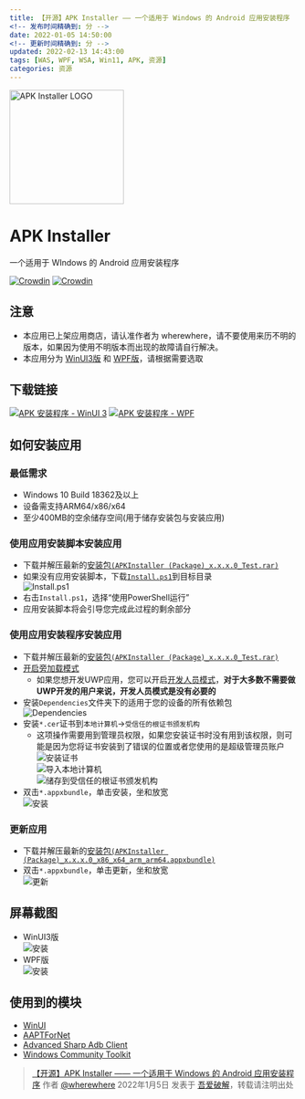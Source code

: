 ```yaml
---
title: 【开源】APK Installer —— 一个适用于 Windows 的 Android 应用安装程序
<!-- 发布时间精确到: 分 -->
date: 2022-01-05 14:50:00
<!-- 更新时间精确到: 分 -->
updated: 2022-02-13 14:43:00
tags: [WAS, WPF, WSA, Win11, APK, 资源]
categories: 资源
---
```

<img alt="APK Installer LOGO" src="https://github.com/user-attachments/assets/5ebcccb0-c607-41d3-8ffc-8481cfe3dba2" width="200px" style="display: unset;" />

<style>
  img.badge {
    margin-bottom: unset !important;
    display: unset;
  }
</style>

# APK Installer

一个适用于 WIndows 的 Android 应用安装程序

<a href="https://crowdin.com/project/APKInstaller"><img class="badge" src="https://badges.crowdin.net/APKInstaller/localized.svg" alt="Crowdin"></a> <a href="https://crowdin.com/project/APK-Installer-Classic"><img class="badge" src="https://badges.crowdin.net/APK-Installer-Classic/localized.svg" alt="Crowdin"></a>

## 注意

- 本应用已上架应用商店，请认准作者为 wherewhere，请不要使用来历不明的版本，如果因为使用不明版本而出现的故障请自行解决。
- 本应用分为 [WinUI3版](https://github.com/Paving-Base/APK-Installer) 和 [WPF版](https://github.com/Paving-Base/APK-Installer-Classic)，请根据需要选取

## 下载链接

<p><a href="https://www.microsoft.com/store/apps/9P2JFQ43FPPG" title="APK 安装程序 - WinUI 3"><img class="badge" src="https://img.shields.io/badge/download-下载-magenta.svg?label=APK 安装程序 - WinUI 3&logo=Microsoft&style=for-the-badge&color=11a2f8" alt="APK 安装程序 - WinUI 3"></a> <a href="https://www.microsoft.com/store/apps/9N3HJLJP8V15" title="APK 安装程序 - WPF"><img class="badge" src="https://img.shields.io/badge/download-下载-magenta.svg?label=APK 安装程序 - WPF&logo=Microsoft&style=for-the-badge&color=11a2f8" alt="APK 安装程序 - WPF"></a></p>

## 如何安装应用

### 最低需求

- Windows 10 Build 18362及以上
- 设备需支持ARM64/x86/x64
- 至少400MB的空余储存空间(用于储存安装包与安装应用)

### 使用应用安装脚本安装应用<!--more-->

- 下载并解压最新的[安装包`(APKInstaller (Package)_x.x.x.0_Test.rar)`](https://github.com/Paving-Base/APK-Installer/releases/latest "下载安装包")
- 如果没有应用安装脚本，下载[`Install.ps1`](Install.ps1)到目标目录  
  ![Install.ps1](https://github.com/user-attachments/assets/6df30106-bb17-498c-b9bb-3e5b24cb9d0c)
- 右击`Install.ps1`，选择“使用PowerShell运行”
- 应用安装脚本将会引导您完成此过程的剩余部分

### 使用应用安装程序安装应用

- 下载并解压最新的[安装包`(APKInstaller (Package)_x.x.x.0_Test.rar)`](https://github.com/Paving-Base/APK-Installer/releases/latest "下载安装包")
- [开启旁加载模式](https://www.windowscentral.com/how-enable-windows-10-sideload-apps-outside-store)
  - 如果您想开发UWP应用，您可以开启[开发人员模式](https://docs.microsoft.com/zh-cn/windows/uwp/get-started/enable-your-device-for-development)，**对于大多数不需要做UWP开发的用户来说，开发人员模式是没有必要的**
- 安装`Dependencies`文件夹下的适用于您的设备的所有依赖包  
  ![Dependencies](https://github.com/user-attachments/assets/b07dbd77-cf7a-4e36-afc3-2b010438699a)
- 安装`*.cer`证书到`本地计算机`→`受信任的根证书颁发机构`
  - 这项操作需要用到管理员权限，如果您安装证书时没有用到该权限，则可能是因为您将证书安装到了错误的位置或者您使用的是超级管理员账户  
    ![安装证书](https://github.com/user-attachments/assets/6eaf930d-efe4-44d9-bca0-f47d440b0b41)  
    ![导入本地计算机](https://github.com/user-attachments/assets/8fe96c0b-a733-4098-afe7-d22d03131280)  
    ![储存到受信任的根证书颁发机构](https://github.com/user-attachments/assets/f083a0eb-1740-4130-9bcf-906f3df51f3a)
- 双击`*.appxbundle`，单击安装，坐和放宽  
  ![安装](https://github.com/user-attachments/assets/c295ec21-828d-4349-a736-15338e6977df)

### 更新应用

- 下载并解压最新的[安装包`(APKInstaller (Package)_x.x.x.0_x86_x64_arm_arm64.appxbundle)`](https://github.com/Paving-Base/APK-Installer/releases/latest "下载安装包")
- 双击`*.appxbundle`，单击更新，坐和放宽  
  ![更新](https://github.com/user-attachments/assets/83dd8d6a-5558-4f5f-bb79-384c51bb0b8f)

## 屏幕截图

- WinUI3版  
  ![安装](https://github.com/user-attachments/assets/48b27291-2907-43c3-93a6-7a8a31e47d56)
- WPF版  
  ![安装](https://github.com/user-attachments/assets/f16090de-cb5d-4905-9aec-490977373061)

## 使用到的模块

- [WinUI](https://github.com/microsoft/microsoft-ui-xaml "WinUI")
- [AAPTForNet](https://github.com/canheo136/QuickLook.Plugin.ApkViewer "AAPTForNet")
- [Advanced Sharp Adb Client](https://github.com/yungd1plomat/AdvancedSharpAdbClient "Advanced Sharp Adb Client")
- [Windows Community Toolkit](https://github.com/CommunityToolkit/WindowsCommunityToolkit "Windows Community Toolkit")

> [【开源】APK Installer —— 一个适用于 Windows 的 Android 应用安装程序](https://www.52pojie.cn/thread-1571754-1-1.html) 作者 [@wherewhere](https://www.52pojie.cn/home.php?mod=space&uid=1092941) 2022年1月5日 发表于 [吾爱破解](https://www.52pojie.cn)，转载请注明出处
